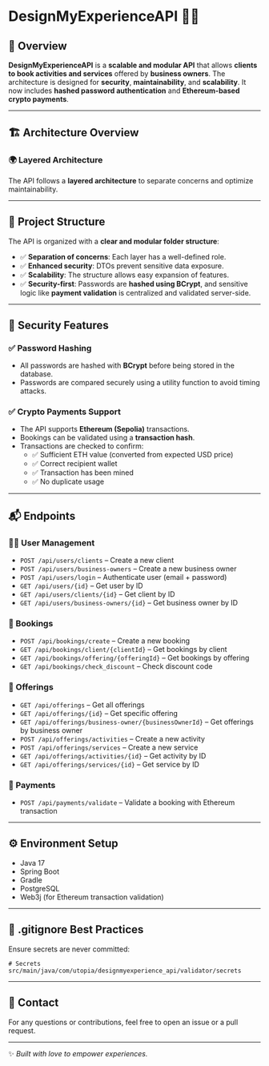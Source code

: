 # **DesignMyExperienceAPI** 🎨✨

## 📌 Overview

**DesignMyExperienceAPI** is a **scalable and modular API** that allows **clients to book activities and services** offered by **business owners**. The architecture is designed for **security**, **maintainability**, and **scalability**. It now includes **hashed password authentication** and **Ethereum-based crypto payments**.

---

## 🏗 Architecture Overview

### 🌍 Layered Architecture

The API follows a **layered architecture** to separate concerns and optimize maintainability.

---

## 📂 Project Structure

The API is organized with a **clear and modular folder structure**:

- ✅ **Separation of concerns**: Each layer has a well-defined role.  
- ✅ **Enhanced security**: DTOs prevent sensitive data exposure.  
- ✅ **Scalability**: The structure allows easy expansion of features.  
- ✅ **Security-first**: Passwords are **hashed using BCrypt**, and sensitive logic like **payment validation** is centralized and validated server-side.

---

## 🔐 Security Features

### ✅ **Password Hashing**
- All passwords are hashed with **BCrypt** before being stored in the database.
- Passwords are compared securely using a utility function to avoid timing attacks.

### ✅ **Crypto Payments Support**
- The API supports **Ethereum (Sepolia)** transactions.
- Bookings can be validated using a **transaction hash**.
- Transactions are checked to confirm:
  - ✅ Sufficient ETH value (converted from expected USD price)
  - ✅ Correct recipient wallet
  - ✅ Transaction has been mined
  - ✅ No duplicate usage

---

## 📬 Endpoints

### 🧑‍💼 User Management

- `POST /api/users/clients` – Create a new client
- `POST /api/users/business-owners` – Create a new business owner
- `POST /api/users/login` – Authenticate user (email + password)
- `GET /api/users/{id}` – Get user by ID
- `GET /api/users/clients/{id}` – Get client by ID
- `GET /api/users/business-owners/{id}` – Get business owner by ID

### 🧾 Bookings

- `POST /api/bookings/create` – Create a new booking
- `GET /api/bookings/client/{clientId}` – Get bookings by client
- `GET /api/bookings/offering/{offeringId}` – Get bookings by offering
- `GET /api/bookings/check_discount` – Check discount code

### 🧠 Offerings

- `GET /api/offerings` – Get all offerings
- `GET /api/offerings/{id}` – Get specific offering
- `GET /api/offerings/business-owner/{businessOwnerId}` – Get offerings by business owner
- `POST /api/offerings/activities` – Create a new activity
- `POST /api/offerings/services` – Create a new service
- `GET /api/offerings/activities/{id}` – Get activity by ID
- `GET /api/offerings/services/{id}` – Get service by ID

### 💸 Payments

- `POST /api/payments/validate` – Validate a booking with Ethereum transaction

---

## ⚙️ Environment Setup

- Java 17
- Spring Boot
- Gradle
- PostgreSQL
- Web3j (for Ethereum transaction validation)

---

## 📁 .gitignore Best Practices

Ensure secrets are never committed:
```
# Secrets
src/main/java/com/utopia/designmyexperience_api/validator/secrets
```

---

## 💬 Contact
For any questions or contributions, feel free to open an issue or a pull request.

---

✨ _Built with love to empower experiences._
